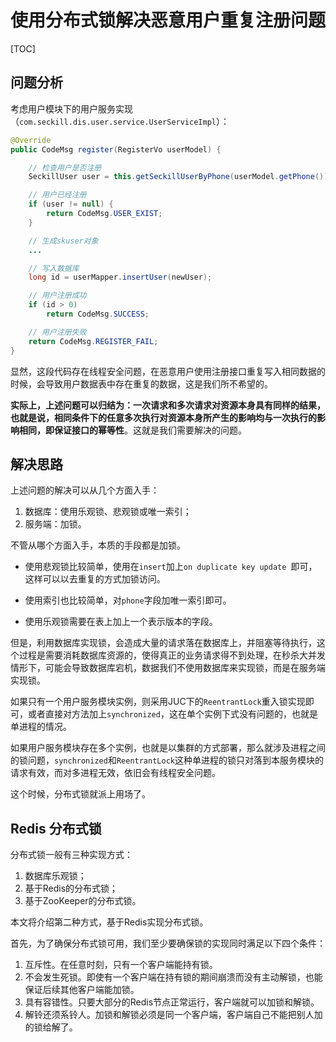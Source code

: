 # 使用分布式锁解决恶意用户重复注册问题

[TOC]

## 问题分析

考虑用户模块下的用户服务实现（`com.seckill.dis.user.service.UserServiceImpl`）：

```java
@Override
public CodeMsg register(RegisterVo userModel) {

    // 检查用户是否注册
    SeckillUser user = this.getSeckillUserByPhone(userModel.getPhone());

    // 用户已经注册
    if (user != null) {
        return CodeMsg.USER_EXIST;
    }

    // 生成skuser对象
	...

    // 写入数据库
    long id = userMapper.insertUser(newUser);

    // 用户注册成功
    if (id > 0)
        return CodeMsg.SUCCESS;

    // 用户注册失败
    return CodeMsg.REGISTER_FAIL;
}
```

显然，这段代码存在线程安全问题，在恶意用户使用注册接口重复写入相同数据的时候，会导致用户数据表中存在重复的数据，这是我们所不希望的。

**实际上，上述问题可以归结为：一次请求和多次请求对资源本身具有同样的结果，也就是说，相同条件下的任意多次执行对资源本身所产生的影响均与一次执行的影响相同，即保证接口的幂等性**。这就是我们需要解决的问题。

## 解决思路

上述问题的解决可以从几个方面入手：

1. 数据库：使用乐观锁、悲观锁或唯一索引；
1. 服务端：加锁。

不管从哪个方面入手，本质的手段都是加锁。

- 使用悲观锁比较简单，使用在`insert`加上`on duplicate key update `即可，这样可以以去重复的方式加锁访问。

- 使用索引也比较简单，对`phone`字段加唯一索引即可。

- 使用乐观锁需要在表上加上一个表示版本的字段。

但是，利用数据库实现锁，会造成大量的请求落在数据库上，并阻塞等待执行，这个过程是需要消耗数据库资源的，使得真正的业务请求得不到处理，在秒杀大并发情形下，可能会导致数据库宕机，数据我们不使用数据库来实现锁，而是在服务端实现锁。

如果只有一个用户服务模块实例，则采用JUC下的`ReentrantLock`重入锁实现即可，或者直接对方法加上`synchronized`，这在单个实例下式没有问题的，也就是单进程的情况。

如果用户服务模块存在多个实例，也就是以集群的方式部署，那么就涉及进程之间的锁问题，`synchronized`和`ReentrantLock`这种单进程的锁只对落到本服务模块的请求有效，而对多进程无效，依旧会有线程安全问题。

这个时候，分布式锁就派上用场了。

## Redis 分布式锁

分布式锁一般有三种实现方式：

1. 数据库乐观锁；
1. 基于Redis的分布式锁；
1. 基于ZooKeeper的分布式锁。

本文将介绍第二种方式，基于Redis实现分布式锁。

首先，为了确保分布式锁可用，我们至少要确保锁的实现同时满足以下四个条件：

1. 互斥性。在任意时刻，只有一个客户端能持有锁。
1. 不会发生死锁。即使有一个客户端在持有锁的期间崩溃而没有主动解锁，也能保证后续其他客户端能加锁。
1. 具有容错性。只要大部分的Redis节点正常运行，客户端就可以加锁和解锁。
1. 解铃还须系铃人。加锁和解锁必须是同一个客户端，客户端自己不能把别人加的锁给解了。